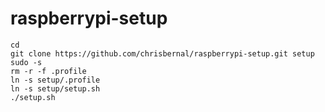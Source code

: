 # raspberrypi-setup

```
cd
git clone https://github.com/chrisbernal/raspberrypi-setup.git setup
sudo -s
rm -r -f .profile
ln -s setup/.profile
ln -s setup/setup.sh
./setup.sh
```
